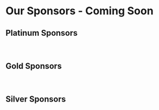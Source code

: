 # Our Sponsors - Coming Soon

<script setup>
import ResourceCard from './.vitepress/theme/components/ResourceCard.vue'
</script>

## Platinum Sponsors

<div class="sponsor-grid platinum">
  <ResourceCard
    title="Company A"
    description="Leading provider of enterprise testing solutions"
    link="https://company-a.com"
    icon="sponsors/company-a.svg"
    :tags="['Enterprise', 'Testing Solutions']"
  />
</div>

## Gold Sponsors

<div class="sponsor-grid gold">
  <ResourceCard
    title="Company B"
    description="Innovative test automation platform"
    link="https://company-b.com"
    icon="sponsors/company-b.svg"
    :tags="['Automation', 'Platform']"
  />
  <ResourceCard
    title="Company C"
    description="Performance testing solutions"
    link="https://company-c.com"
    icon="sponsors/company-c.svg"
    :tags="['Performance', 'Testing']"
  />
</div>

## Silver Sponsors

<div class="sponsor-grid silver">
  <ResourceCard
    title="Company D"
    description="Security testing tools"
    link="https://company-d.com"
    icon="sponsors/company-d.svg"
    :tags="['Security', 'Tools']"
  />
  <ResourceCard
    title="Company E"
    description="Mobile testing framework"
    link="https://company-e.com"
    icon="sponsors/company-e.svg"
    :tags="['Mobile', 'Framework']"
  />
  <ResourceCard
    title="Company F"
    description="API testing solutions"
    link="https://company-f.com"
    icon="sponsors/company-f.svg"
    :tags="['API', 'Testing']"
  />
</div>

<style>
.sponsor-grid {
  display: grid;
  gap: 2rem;
  margin: 2rem 0;
}

.platinum {
  grid-template-columns: 1fr;
}

.gold {
  grid-template-columns: repeat(auto-fit, minmax(300px, 1fr));
}

.silver {
  grid-template-columns: repeat(auto-fit, minmax(250px, 1fr));
}
</style>